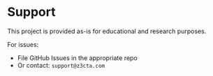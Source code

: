 # Support

This project is provided as-is for educational and research purposes.

For issues:
- File GitHub Issues in the appropriate repo
- Or contact: `support@z3cta.com`
